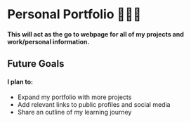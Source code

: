 # Personal Portfolio 👩🏽‍💻

#### This will act as the go to webpage for all of my projects and work/personal information.

## Future Goals

#### I plan to:

- Expand my portfolio with more projects
- Add relevant links to public profiles and social media
- Share an outline of my learning journey
